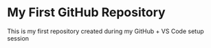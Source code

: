 # My First GitHub Repository
This is my first repository created during my GitHub + VS Code setup session

